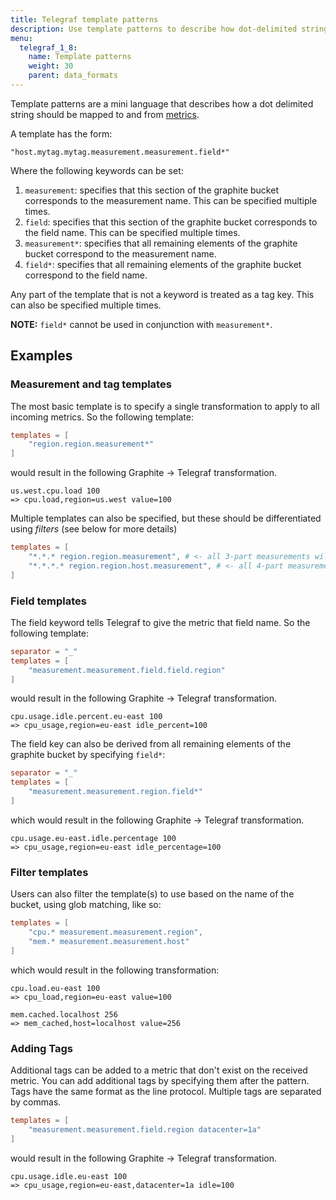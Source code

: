 ```yaml
---
title: Telegraf template patterns
description: Use template patterns to describe how dot-delimited strings should map to and from Telegraf metrics.
menu:
  telegraf_1_8:
    name: Template patterns
    weight: 30
    parent: data_formats
---
```




Template patterns are a mini language that describes how a dot delimited
string should be mapped to and from [metrics][].

A template has the form:
```
"host.mytag.mytag.measurement.measurement.field*"
```

Where the following keywords can be set:

1. `measurement`: specifies that this section of the graphite bucket corresponds
to the measurement name. This can be specified multiple times.
2. `field`: specifies that this section of the graphite bucket corresponds
to the field name. This can be specified multiple times.
3. `measurement*`: specifies that all remaining elements of the graphite bucket
correspond to the measurement name.
4. `field*`: specifies that all remaining elements of the graphite bucket
correspond to the field name.

Any part of the template that is not a keyword is treated as a tag key. This
can also be specified multiple times.

**NOTE:** `field*` cannot be used in conjunction with `measurement*`.

## Examples

### Measurement and tag templates

The most basic template is to specify a single transformation to apply to all
incoming metrics. So the following template:

```toml
templates = [
    "region.region.measurement*"
]
```

would result in the following Graphite -> Telegraf transformation.

```
us.west.cpu.load 100
=> cpu.load,region=us.west value=100
```

Multiple templates can also be specified, but these should be differentiated
using _filters_ (see below for more details)

```toml
templates = [
    "*.*.* region.region.measurement", # <- all 3-part measurements will match this one.
    "*.*.*.* region.region.host.measurement", # <- all 4-part measurements will match this one.
]
```

### Field templates

The field keyword tells Telegraf to give the metric that field name.
So the following template:

```toml
separator = "_"
templates = [
    "measurement.measurement.field.field.region"
]
```

would result in the following Graphite -> Telegraf transformation.

```
cpu.usage.idle.percent.eu-east 100
=> cpu_usage,region=eu-east idle_percent=100
```

The field key can also be derived from all remaining elements of the graphite
bucket by specifying `field*`:

```toml
separator = "_"
templates = [
    "measurement.measurement.region.field*"
]
```

which would result in the following Graphite -> Telegraf transformation.

```
cpu.usage.eu-east.idle.percentage 100
=> cpu_usage,region=eu-east idle_percentage=100
```

### Filter templates

Users can also filter the template(s) to use based on the name of the bucket,
using glob matching, like so:

```toml
templates = [
    "cpu.* measurement.measurement.region",
    "mem.* measurement.measurement.host"
]
```

which would result in the following transformation:

```
cpu.load.eu-east 100
=> cpu_load,region=eu-east value=100

mem.cached.localhost 256
=> mem_cached,host=localhost value=256
```

### Adding Tags

Additional tags can be added to a metric that don't exist on the received metric.
You can add additional tags by specifying them after the pattern.
Tags have the same format as the line protocol.
Multiple tags are separated by commas.

```toml
templates = [
    "measurement.measurement.field.region datacenter=1a"
]
```

would result in the following Graphite -> Telegraf transformation.

```
cpu.usage.idle.eu-east 100
=> cpu_usage,region=eu-east,datacenter=1a idle=100
```

[metrics]: /telegraf/v1.8/concepts/metrics/

